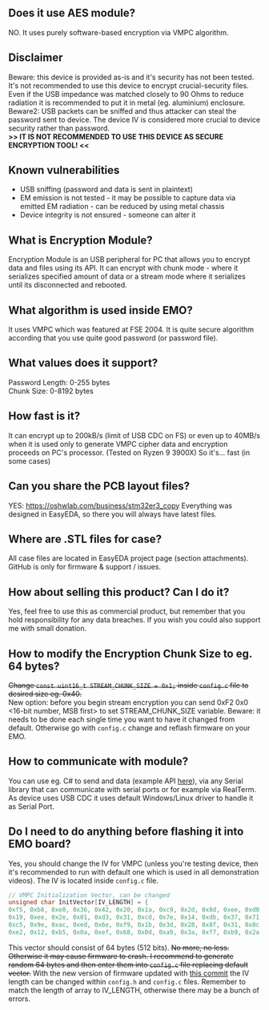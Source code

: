 ## Does it use AES module?
NO. It uses purely software-based encryption via VMPC algorithm.

## Disclaimer
Beware: this device is provided as-is and it's security has not been tested. It's not recommended to use this device to encrypt crucial-security files. Even if the USB impedance was matched closely to 90 Ohms to reduce radiation it is recommended to put it in metal (eg. aluminium) enclosure.  
Beware2: USB packets can be sniffed and thus attacker can steal the password sent to device. The device IV is considered more crucial to device security rather than password.  
**>> IT IS NOT RECOMMENDED TO USE THIS DEVICE AS SECURE ENCRYPTION TOOL! <<**

## Known vulnerabilities
- USB sniffing (password and data is sent in plaintext)
- EM emission is not tested - it may be possible to capture data via emitted EM radiation - can be reduced by using metal chassis
- Device integrity is not ensured - someone can alter it

## What is Encryption Module?
Encryption Module is an USB peripheral for PC that allows you to encrypt data and files using its API.
It can encrypt with chunk mode - where it serializes specified amount of data or a stream mode where it serializes until its disconnected and rebooted.

## What algorithm is used inside EMO?
It uses VMPC which was featured at FSE 2004. It is quite secure algorithm according that you use quite good password (or password file). 

## What values does it support?
Password Length: 0-255 bytes  
Chunk Size: 0-8192 bytes

## How fast is it?
It can encrypt up to 200kB/s (limit of USB CDC on FS) or even up to 40MB/s when it is used only to generate VMPC cipher data and encryption proceeds on PC's processor. (Tested on Ryzen 9 3900X)
So it's... fast (in some cases)

## Can you share the PCB layout files?
YES: https://oshwlab.com/business/stm32er3_copy
Everything was designed in EasyEDA, so there you will always have latest files.

## Where are .STL files for case?
All case files are located in EasyEDA project page (section attachments). GitHub is only for firmware & support / issues.

## How about selling this product? Can I do it?
Yes, feel free to use this as commercial product, but remember that you hold responsibility for any data breaches. If you wish you could also support me with small donation.

## How to modify the Encryption Chunk Size to eg. 64 bytes?
~~Change ```const uint16_t STREAM_CHUNK_SIZE = 0x1;``` inside `config.c` file to desired size eg. 0x40.~~  
New option: before you begin stream encryption you can send 0xF2 0x0 <16-bit number, MSB first> to set STREAM_CHUNK_SIZE variable. Beware: it needs to be done each single time you want to have it changed from default. Otherwise go with `config.c` change and reflash firmware on your EMO.

## How to communicate with module?
You can use eg. C# to send and data (example API [here](https://github.com/H1M4W4R1/Encryption-Module-API)), via any Serial library that can communicate with serial ports or for example via RealTerm. As device uses USB CDC it uses default Windows/Linux driver to handle it as Serial Port.
  
## Do I need to do anything before flashing it into EMO board?
Yes, you should change the IV for VMPC (unless you're testing device, then it's recommended to run with default one which is used in all demonstration videos).
The IV is located inside `config.c` file.
```c
// VMPC Initialization Vector, can be changed
unsigned char InitVector[IV_LENGTH] = {
0xf5, 0xb8, 0xe0, 0x36, 0x42, 0x20, 0x1a, 0xc9, 0x2d, 0x8d, 0xee, 0xd0, 0x4c, 0x5c, 0xfe, 0xb1,
0x19, 0xee, 0x2e, 0x01, 0xd3, 0x31, 0xcd, 0x7e, 0x14, 0xdb, 0x37, 0x71, 0xe9, 0xf2, 0x58, 0x94,
0xc5, 0x9e, 0xac, 0xed, 0x6e, 0xf9, 0x1b, 0x3d, 0x28, 0x8f, 0x31, 0x0c, 0xd2, 0x6a, 0x85, 0xaf,
0xe2, 0x12, 0xb5, 0x0a, 0xef, 0x68, 0x0d, 0xa9, 0x3a, 0xf7, 0xb9, 0x2a, 0xa0, 0x81, 0x77, 0xd8}; // Hardcoded
```
This vector should consist of 64 bytes (512 bits). ~~No more, no less. Otherwise it may cause firmware to crash.
I recommend to generate random 64 bytes and then enter them into `config.c` file replacing default vector.~~
With the new version of firmware updated with [this commit](https://github.com/H1M4W4R1/Encryption-Module/commit/a092f10310f43995a66dde27f71c7aa170ac6456) the IV length can be changed within `config.h` and `config.c` files. Remember to match the length of array to IV_LENGTH, otherwise there may be a bunch of errors.

